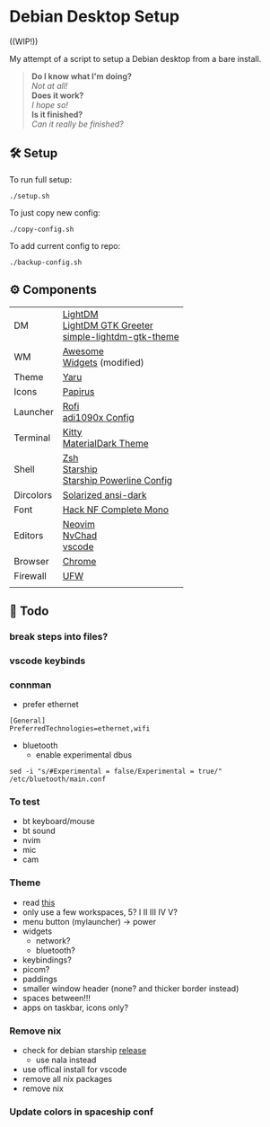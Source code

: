 # Debian Desktop Setup

((WIP!))

My attempt of a script to setup a Debian desktop from a bare install.

> **Do I know what I'm doing?**<br/>
> *Not at all!*<br/>
> **Does it work?**<br/>
> *I hope so!*<br/>
> **Is it finished?**<br/>
> *Can it really be finished?*<br/>

## 🛠️ Setup
To run full setup:
```
./setup.sh
```
To just copy new config:
```
./copy-config.sh
```
To add current config to repo:
```
./backup-config.sh
```

## ⚙️ Components
 |  |  |
 | --- | --- |
 | DM | [LightDM](https://github.com/canonical/lightdm) <br/> [LightDM GTK Greeter](https://github.com/Xubuntu/lightdm-gtk-greeter) <br/>[simple-lightdm-gtk-theme](https://github.com/freande/simple-lightdm-gtk-theme) |
 | WM | [Awesome](https://awesomewm.org/) <br/> [Widgets](https://github.com/streetturtle/awesome-wm-widgets) (modified)|
 | Theme | [Yaru](https://github.com/ubuntu/yaru) |
 | Icons | [Papirus](https://github.com/PapirusDevelopmentTeam/papirus-icon-theme) |
 | Launcher | [Rofi](https://github.com/davatorium/rofi) <br/> [adi1090x Config](https://github.com/adi1090x/rofi) |
 | Terminal | [Kitty](https://github.com/kovidgoyal/kitty) <br/> [MaterialDark Theme](https://github.com/dexpota/kitty-themes) |
 | Shell | [Zsh](https://www.zsh.org/) <br/> [Starship](https://starship.rs/) <br/> [Starship Powerline Config](https://github.com/freande/starship-powerline-config) |
 | Dircolors | [Solarized ansi-dark](https://github.com/seebi/dircolors-solarized)
 | Font | [Hack NF Complete Mono](https://github.com/ryanoasis/nerd-fonts.git) |
 | Editors | [Neovim](https://neovim.io/) <br/> [NvChad](https://github.com/NvChad/NvChad) <br/> [vscode](https://code.visualstudio.com/) |
 | Browser | [Chrome](https://www.google.com/chrome/) |
 | Firewall | [UFW](https://manpages.ubuntu.com/manpages/bionic/en/man8/ufw.8.html) |
 |  |  |

 
## 📝 Todo
### break steps into files?
### vscode keybinds
### connman
- prefer ethernet
```
[General]
PreferredTechnologies=ethernet,wifi
```
- bluetooth
  - enable experimental dbus
```
sed -i "s/#Experimental = false/Experimental = true/" /etc/bluetooth/main.conf
```
### To test
- bt keyboard/mouse
- bt sound
- nvim
- mic
- cam
### Theme
- read [this](http://epsi-rns.github.io/desktop/2019/06/15/awesome-overview.html)
- only use a few workspaces, 5? I II III IV V?
- menu button (mylauncher) -> power
- widgets
  - network?
  - bluetooth?
- keybindings?
- picom?
- paddings
- smaller window header (none? and thicker border instead)
- spaces between!!!
- apps on taskbar, icons only?
### Remove nix
- check for debian starship [release](https://bugs.debian.org/cgi-bin/bugreport.cgi?bug=946187)
  - use nala instead
- use offical install for vscode
- remove all nix packages
- remove nix
### Update colors in spaceship conf